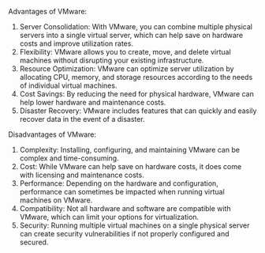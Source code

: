 Advantages of VMware:
1. Server Consolidation: With VMware, you can combine multiple physical servers into a single virtual server, which can help save on hardware costs and improve utilization rates.
2. Flexibility: VMware allows you to create, move, and delete virtual machines without disrupting your existing infrastructure.
3. Resource Optimization: VMware can optimize server utilization by allocating CPU, memory, and storage resources according to the needs of individual virtual machines.
4. Cost Savings: By reducing the need for physical hardware, VMware can help lower hardware and maintenance costs.
5. Disaster Recovery: VMware includes features that can quickly and easily recover data in the event of a disaster.

Disadvantages of VMware:
1. Complexity: Installing, configuring, and maintaining VMware can be complex and time-consuming.
2. Cost: While VMware can help save on hardware costs, it does come with licensing and maintenance costs.
3. Performance: Depending on the hardware and configuration, performance can sometimes be impacted when running virtual machines on VMware.
4. Compatibility: Not all hardware and software are compatible with VMware, which can limit your options for virtualization.
5. Security: Running multiple virtual machines on a single physical server can create security vulnerabilities if not properly configured and secured.
